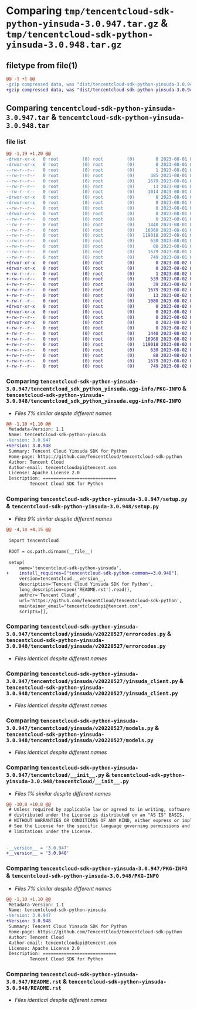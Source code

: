 # Comparing `tmp/tencentcloud-sdk-python-yinsuda-3.0.947.tar.gz` & `tmp/tencentcloud-sdk-python-yinsuda-3.0.948.tar.gz`

## filetype from file(1)

```diff
@@ -1 +1 @@
-gzip compressed data, was "dist/tencentcloud-sdk-python-yinsuda-3.0.947.tar", last modified: Tue Aug  1 01:11:43 2023, max compression
+gzip compressed data, was "dist/tencentcloud-sdk-python-yinsuda-3.0.948.tar", last modified: Wed Aug  2 00:42:02 2023, max compression
```

## Comparing `tencentcloud-sdk-python-yinsuda-3.0.947.tar` & `tencentcloud-sdk-python-yinsuda-3.0.948.tar`

### file list

```diff
@@ -1,19 +1,20 @@
-drwxr-xr-x   0 root         (0) root         (0)        0 2023-08-01 01:11:43.000000 tencentcloud-sdk-python-yinsuda-3.0.947/
-drwxr-xr-x   0 root         (0) root         (0)        0 2023-08-01 01:11:43.000000 tencentcloud-sdk-python-yinsuda-3.0.947/tencentcloud_sdk_python_yinsuda.egg-info/
--rw-r--r--   0 root         (0) root         (0)        1 2023-08-01 01:11:43.000000 tencentcloud-sdk-python-yinsuda-3.0.947/tencentcloud_sdk_python_yinsuda.egg-info/dependency_links.txt
--rw-r--r--   0 root         (0) root         (0)      485 2023-08-01 01:11:43.000000 tencentcloud-sdk-python-yinsuda-3.0.947/tencentcloud_sdk_python_yinsuda.egg-info/SOURCES.txt
--rw-r--r--   0 root         (0) root         (0)     1679 2023-08-01 01:11:43.000000 tencentcloud-sdk-python-yinsuda-3.0.947/tencentcloud_sdk_python_yinsuda.egg-info/PKG-INFO
--rw-r--r--   0 root         (0) root         (0)       13 2023-08-01 01:11:43.000000 tencentcloud-sdk-python-yinsuda-3.0.947/tencentcloud_sdk_python_yinsuda.egg-info/top_level.txt
--rw-r--r--   0 root         (0) root         (0)     1014 2023-08-01 01:11:43.000000 tencentcloud-sdk-python-yinsuda-3.0.947/setup.py
-drwxr-xr-x   0 root         (0) root         (0)        0 2023-08-01 01:11:43.000000 tencentcloud-sdk-python-yinsuda-3.0.947/tencentcloud/
-drwxr-xr-x   0 root         (0) root         (0)        0 2023-08-01 01:11:43.000000 tencentcloud-sdk-python-yinsuda-3.0.947/tencentcloud/yinsuda/
--rw-r--r--   0 root         (0) root         (0)        0 2023-08-01 01:11:43.000000 tencentcloud-sdk-python-yinsuda-3.0.947/tencentcloud/yinsuda/__init__.py
-drwxr-xr-x   0 root         (0) root         (0)        0 2023-08-01 01:11:43.000000 tencentcloud-sdk-python-yinsuda-3.0.947/tencentcloud/yinsuda/v20220527/
--rw-r--r--   0 root         (0) root         (0)        0 2023-08-01 01:11:43.000000 tencentcloud-sdk-python-yinsuda-3.0.947/tencentcloud/yinsuda/v20220527/__init__.py
--rw-r--r--   0 root         (0) root         (0)     1440 2023-08-01 01:11:43.000000 tencentcloud-sdk-python-yinsuda-3.0.947/tencentcloud/yinsuda/v20220527/errorcodes.py
--rw-r--r--   0 root         (0) root         (0)    16968 2023-08-01 01:11:43.000000 tencentcloud-sdk-python-yinsuda-3.0.947/tencentcloud/yinsuda/v20220527/yinsuda_client.py
--rw-r--r--   0 root         (0) root         (0)   119018 2023-08-01 01:11:43.000000 tencentcloud-sdk-python-yinsuda-3.0.947/tencentcloud/yinsuda/v20220527/models.py
--rw-r--r--   0 root         (0) root         (0)      630 2023-08-01 01:11:43.000000 tencentcloud-sdk-python-yinsuda-3.0.947/tencentcloud/__init__.py
--rw-r--r--   0 root         (0) root         (0)       88 2023-08-01 01:11:43.000000 tencentcloud-sdk-python-yinsuda-3.0.947/setup.cfg
--rw-r--r--   0 root         (0) root         (0)     1679 2023-08-01 01:11:43.000000 tencentcloud-sdk-python-yinsuda-3.0.947/PKG-INFO
--rw-r--r--   0 root         (0) root         (0)      749 2023-08-01 01:11:43.000000 tencentcloud-sdk-python-yinsuda-3.0.947/README.rst
+drwxr-xr-x   0 root         (0) root         (0)        0 2023-08-02 00:42:02.000000 tencentcloud-sdk-python-yinsuda-3.0.948/
+drwxr-xr-x   0 root         (0) root         (0)        0 2023-08-02 00:42:02.000000 tencentcloud-sdk-python-yinsuda-3.0.948/tencentcloud_sdk_python_yinsuda.egg-info/
+-rw-r--r--   0 root         (0) root         (0)        1 2023-08-02 00:42:02.000000 tencentcloud-sdk-python-yinsuda-3.0.948/tencentcloud_sdk_python_yinsuda.egg-info/dependency_links.txt
+-rw-r--r--   0 root         (0) root         (0)      539 2023-08-02 00:42:02.000000 tencentcloud-sdk-python-yinsuda-3.0.948/tencentcloud_sdk_python_yinsuda.egg-info/SOURCES.txt
+-rw-r--r--   0 root         (0) root         (0)       39 2023-08-02 00:42:02.000000 tencentcloud-sdk-python-yinsuda-3.0.948/tencentcloud_sdk_python_yinsuda.egg-info/requires.txt
+-rw-r--r--   0 root         (0) root         (0)     1679 2023-08-02 00:42:02.000000 tencentcloud-sdk-python-yinsuda-3.0.948/tencentcloud_sdk_python_yinsuda.egg-info/PKG-INFO
+-rw-r--r--   0 root         (0) root         (0)       13 2023-08-02 00:42:02.000000 tencentcloud-sdk-python-yinsuda-3.0.948/tencentcloud_sdk_python_yinsuda.egg-info/top_level.txt
+-rw-r--r--   0 root         (0) root         (0)     1080 2023-08-02 00:42:01.000000 tencentcloud-sdk-python-yinsuda-3.0.948/setup.py
+drwxr-xr-x   0 root         (0) root         (0)        0 2023-08-02 00:42:02.000000 tencentcloud-sdk-python-yinsuda-3.0.948/tencentcloud/
+drwxr-xr-x   0 root         (0) root         (0)        0 2023-08-02 00:42:02.000000 tencentcloud-sdk-python-yinsuda-3.0.948/tencentcloud/yinsuda/
+-rw-r--r--   0 root         (0) root         (0)        0 2023-08-02 00:42:01.000000 tencentcloud-sdk-python-yinsuda-3.0.948/tencentcloud/yinsuda/__init__.py
+drwxr-xr-x   0 root         (0) root         (0)        0 2023-08-02 00:42:02.000000 tencentcloud-sdk-python-yinsuda-3.0.948/tencentcloud/yinsuda/v20220527/
+-rw-r--r--   0 root         (0) root         (0)        0 2023-08-02 00:42:01.000000 tencentcloud-sdk-python-yinsuda-3.0.948/tencentcloud/yinsuda/v20220527/__init__.py
+-rw-r--r--   0 root         (0) root         (0)     1440 2023-08-02 00:42:01.000000 tencentcloud-sdk-python-yinsuda-3.0.948/tencentcloud/yinsuda/v20220527/errorcodes.py
+-rw-r--r--   0 root         (0) root         (0)    16968 2023-08-02 00:42:01.000000 tencentcloud-sdk-python-yinsuda-3.0.948/tencentcloud/yinsuda/v20220527/yinsuda_client.py
+-rw-r--r--   0 root         (0) root         (0)   119018 2023-08-02 00:42:01.000000 tencentcloud-sdk-python-yinsuda-3.0.948/tencentcloud/yinsuda/v20220527/models.py
+-rw-r--r--   0 root         (0) root         (0)      630 2023-08-02 00:42:01.000000 tencentcloud-sdk-python-yinsuda-3.0.948/tencentcloud/__init__.py
+-rw-r--r--   0 root         (0) root         (0)       88 2023-08-02 00:42:02.000000 tencentcloud-sdk-python-yinsuda-3.0.948/setup.cfg
+-rw-r--r--   0 root         (0) root         (0)     1679 2023-08-02 00:42:02.000000 tencentcloud-sdk-python-yinsuda-3.0.948/PKG-INFO
+-rw-r--r--   0 root         (0) root         (0)      749 2023-08-02 00:42:01.000000 tencentcloud-sdk-python-yinsuda-3.0.948/README.rst
```

### Comparing `tencentcloud-sdk-python-yinsuda-3.0.947/tencentcloud_sdk_python_yinsuda.egg-info/PKG-INFO` & `tencentcloud-sdk-python-yinsuda-3.0.948/tencentcloud_sdk_python_yinsuda.egg-info/PKG-INFO`

 * *Files 7% similar despite different names*

```diff
@@ -1,10 +1,10 @@
 Metadata-Version: 1.1
 Name: tencentcloud-sdk-python-yinsuda
-Version: 3.0.947
+Version: 3.0.948
 Summary: Tencent Cloud Yinsuda SDK for Python
 Home-page: https://github.com/TencentCloud/tencentcloud-sdk-python
 Author: Tencent Cloud
 Author-email: tencentcloudapi@tencent.com
 License: Apache License 2.0
 Description: ============================
         Tencent Cloud SDK for Python
```

### Comparing `tencentcloud-sdk-python-yinsuda-3.0.947/setup.py` & `tencentcloud-sdk-python-yinsuda-3.0.948/setup.py`

 * *Files 9% similar despite different names*

```diff
@@ -4,14 +4,15 @@
 
 import tencentcloud
 
 ROOT = os.path.dirname(__file__)
 
 setup(
     name='tencentcloud-sdk-python-yinsuda',
+    install_requires=["tencentcloud-sdk-python-common==3.0.948"],
     version=tencentcloud.__version__,
     description='Tencent Cloud Yinsuda SDK for Python',
     long_description=open('README.rst').read(),
     author='Tencent Cloud',
     url='https://github.com/TencentCloud/tencentcloud-sdk-python',
     maintainer_email="tencentcloudapi@tencent.com",
     scripts=[],
```

### Comparing `tencentcloud-sdk-python-yinsuda-3.0.947/tencentcloud/yinsuda/v20220527/errorcodes.py` & `tencentcloud-sdk-python-yinsuda-3.0.948/tencentcloud/yinsuda/v20220527/errorcodes.py`

 * *Files identical despite different names*

### Comparing `tencentcloud-sdk-python-yinsuda-3.0.947/tencentcloud/yinsuda/v20220527/yinsuda_client.py` & `tencentcloud-sdk-python-yinsuda-3.0.948/tencentcloud/yinsuda/v20220527/yinsuda_client.py`

 * *Files identical despite different names*

### Comparing `tencentcloud-sdk-python-yinsuda-3.0.947/tencentcloud/yinsuda/v20220527/models.py` & `tencentcloud-sdk-python-yinsuda-3.0.948/tencentcloud/yinsuda/v20220527/models.py`

 * *Files identical despite different names*

### Comparing `tencentcloud-sdk-python-yinsuda-3.0.947/tencentcloud/__init__.py` & `tencentcloud-sdk-python-yinsuda-3.0.948/tencentcloud/__init__.py`

 * *Files 1% similar despite different names*

```diff
@@ -10,8 +10,8 @@
 # Unless required by applicable law or agreed to in writing, software
 # distributed under the License is distributed on an "AS IS" BASIS,
 # WITHOUT WARRANTIES OR CONDITIONS OF ANY KIND, either express or implied.
 # See the License for the specific language governing permissions and
 # limitations under the License.
 
 
-__version__ = '3.0.947'
+__version__ = '3.0.948'
```

### Comparing `tencentcloud-sdk-python-yinsuda-3.0.947/PKG-INFO` & `tencentcloud-sdk-python-yinsuda-3.0.948/PKG-INFO`

 * *Files 7% similar despite different names*

```diff
@@ -1,10 +1,10 @@
 Metadata-Version: 1.1
 Name: tencentcloud-sdk-python-yinsuda
-Version: 3.0.947
+Version: 3.0.948
 Summary: Tencent Cloud Yinsuda SDK for Python
 Home-page: https://github.com/TencentCloud/tencentcloud-sdk-python
 Author: Tencent Cloud
 Author-email: tencentcloudapi@tencent.com
 License: Apache License 2.0
 Description: ============================
         Tencent Cloud SDK for Python
```

### Comparing `tencentcloud-sdk-python-yinsuda-3.0.947/README.rst` & `tencentcloud-sdk-python-yinsuda-3.0.948/README.rst`

 * *Files identical despite different names*

